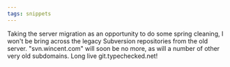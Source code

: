 ```yaml
---
tags: snippets
---
```


Taking the server migration as an opportunity to do some spring cleaning, I won't be bring across the legacy Subversion repositories from the old server. "svn.wincent.com" will soon be no more, as will a number of other very old subdomains. Long live git.typechecked.net!
